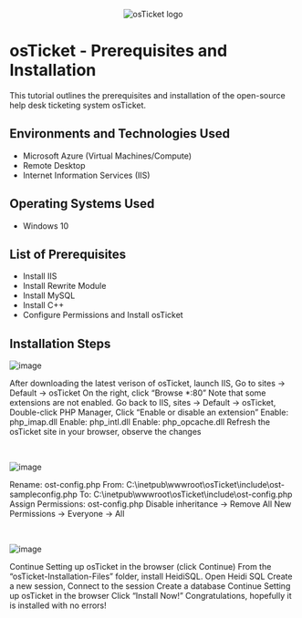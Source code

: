 <p align="center">
<img src="https://i.imgur.com/Clzj7Xs.png" alt="osTicket logo"/>
</p>

<h1>osTicket - Prerequisites and Installation</h1>
This tutorial outlines the prerequisites and installation of the open-source help desk ticketing system osTicket.<br />



<h2>Environments and Technologies Used</h2>

- Microsoft Azure (Virtual Machines/Compute)
- Remote Desktop
- Internet Information Services (IIS)

<h2>Operating Systems Used </h2>

- Windows 10</b> 

<h2>List of Prerequisites</h2>

- Install IIS
- Install Rewrite Module
- Install MySQL
- Install C++ 
- Configure Permissions and Install osTicket

<h2>Installation Steps</h2>

<p>


![image](https://github.com/user-attachments/assets/1cd0f3d3-f783-4ce2-8ba2-8748be0ccd18)



</p>
<p>
After downloading the latest verison of osTicket, launch IIS, Go to sites -> Default -> osTicket On the right, click “Browse *:80” Note that some extensions are not enabled. Go back to IIS, sites -> Default -> osTicket, Double-click PHP Manager, Click “Enable or disable an extension” Enable: php_imap.dll Enable: php_intl.dll Enable: php_opcache.dll Refresh the osTicket site in your browser, observe the changes

</p>
<br />

<p>


![image](https://github.com/user-attachments/assets/b741d9cf-3465-4c04-996b-99d3fc23bc95)


</p>
<p>
Rename: ost-config.php From: C:\inetpub\wwwroot\osTicket\include\ost-sampleconfig.php To: C:\inetpub\wwwroot\osTicket\include\ost-config.php Assign Permissions: ost-config.php Disable inheritance -> Remove All New Permissions -> Everyone -> All

</p>
<br />

<p>



![image](https://github.com/user-attachments/assets/d1653bd6-4cfc-478e-a3ff-aa29d0c5ab01)

</p>
<p>
Continue Setting up osTicket in the browser (click Continue) From the “osTicket-Installation-Files” folder, install HeidiSQL. Open Heidi SQL Create a new session, Connect to the session Create a database Continue Setting up osTicket in the browser Click “Install Now!” Congratulations, hopefully it is installed with no errors!
</p>
<br />
